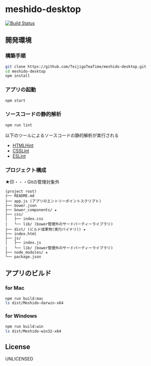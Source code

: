 # meshido-desktop

[![Build Status](https://travis-ci.org/TeijigoTeaTime/meshido-desktop.svg?branch=master)](https://travis-ci.org/TeijigoTeaTime/meshido-desktop)

## 開発環境

### 構築手順

```bash
git clone https://github.com/TeijigoTeaTime/meshido-desktop.git
cd meshido-desktop
npm install
```

### アプリの起動

```bash
npm start
```

### ソースコードの静的解析

```bash
npm run lint
```
以下のツールによるソースコードの静的解析が実行される

* [HTMLHint](https://github.com/yaniswang/HTMLHint)
* [CSSLint](https://github.com/CSSLint/csslint)
* [ESLint](https://github.com/eslint/eslint)

### プロジェクト構成

★印・・・Gitの管理対象外

```
(project root)
├── README.md
├── app.js (アプリのエントリーポイントスクリプト)
├── bower.json
├── bower_components/ ★
├── css/
│   ├── index.css
│   └── lib/ (bower管理外のサードパーティーライブラリ)
├── dist/ (ビルド成果物(実行バイナリ)) ★
├── index.html
├── js/
│   ├── index.js
│   └── lib/ (bower管理外のサードパーティーライブラリ)
├── node_modules/ ★
└── package.json
```

## アプリのビルド

### for Mac

```bash
npm run build:mac
ls dist/Meshido-darwin-x64
```

### for Windows

```bash
npm run build:win
ls dist/Meshido-win32-x64
```

## License

UNLICENSED

